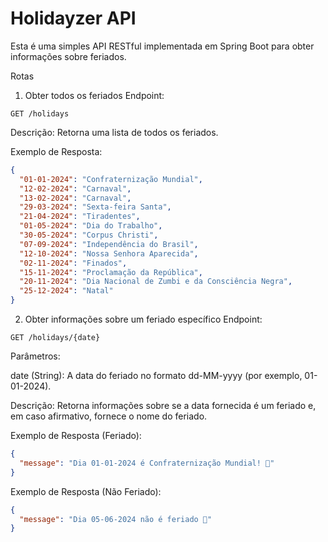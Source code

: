 # Holidayzer API
Esta é uma simples API RESTful implementada em Spring Boot para obter informações sobre feriados.

Rotas
1. Obter todos os feriados
Endpoint:

```console
GET /holidays
```

Descrição:
Retorna uma lista de todos os feriados.

Exemplo de Resposta:

```json
{
  "01-01-2024": "Confraternização Mundial",
  "12-02-2024": "Carnaval",
  "13-02-2024": "Carnaval",
  "29-03-2024": "Sexta-feira Santa",
  "21-04-2024": "Tiradentes",
  "01-05-2024": "Dia do Trabalho",
  "30-05-2024": "Corpus Christi",
  "07-09-2024": "Independência do Brasil",
  "12-10-2024": "Nossa Senhora Aparecida",
  "02-11-2024": "Finados",
  "15-11-2024": "Proclamação da República",
  "20-11-2024": "Dia Nacional de Zumbi e da Consciência Negra",
  "25-12-2024": "Natal"
}
```


2. Obter informações sobre um feriado específico
Endpoint:

```console
GET /holidays/{date}
```

Parâmetros:

date (String): A data do feriado no formato dd-MM-yyyy (por exemplo, 01-01-2024).

Descrição:
Retorna informações sobre se a data fornecida é um feriado e, em caso afirmativo, fornece o nome do feriado.

Exemplo de Resposta (Feriado):

```json
{
  "message": "Dia 01-01-2024 é Confraternização Mundial! 🎉"
}
```

Exemplo de Resposta (Não Feriado):

```json
{
  "message": "Dia 05-06-2024 não é feriado 🥲"
}
```